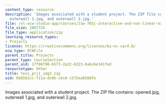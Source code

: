 ```yaml
---
content_type: resource
description: 'Images associated with a student project. The ZIP file contains: opened.jpg,
  outerwall 1.jpg, and outerwall 2.jpg.'
file: /ol-ocw-studio-app/courses/21w-765j-interactive-and-non-linear-narrative-theory-and-practice-spring-2004/6b6562cc711adc0bc6c0c572ea650dfe_tess_prj1_img2.zip
file_size: 2887725
file_type: application/zip
learning_resource_types:
- Projects
license: https://creativecommons.org/licenses/by-nc-sa/4.0/
ocw_type: OCWFile
parent_title: Projects
parent_type: CourseSection
parent_uid: 17f80790-6573-2a22-b323-8a6c6e3417ed
resourcetype: Other
title: tess_prj1_img2.zip
uid: 6b6562cc-711a-dc0b-c6c0-c572ea650dfe
---
```

Images associated with a student project. The ZIP file contains: opened.jpg, outerwall 1.jpg, and outerwall 2.jpg.